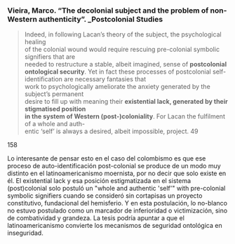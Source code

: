 ### Vieira, Marco. “The decolonial subject and the problem of non-Western authenticity”. _Postcolonial Studies

> Indeed, in following Lacan’s theory of the subject, the psychological healing  
> of the colonial wound would require rescuing pre-colonial symbolic signifiers that are  
> needed to restructure a stable, albeit imagined, sense of **postcolonial ontological security**. Yet in fact these processes of postcolonial self-identification are necessary fantasies that  
> work to psychologically ameliorate the anxiety generated by the subject’s permanent  
> desire to fill up with meaning their **existential lack, generated by their stigmatised position**  
> **in the system of Western (post-)coloniality**. For Lacan the fulfilment of a whole and auth-  
> entic ‘self’ is always a desired, albeit impossible, project. 49

158


Lo interesante de pensar esto en el caso del colombismo es que ese proceso de auto-identificación post-colonial se produce de un modo muy distinto en el latinoamericanismo moernista, por no decir que solo existe en él. El existential lack y esa posición estigmatizada en el sistema (post)colonial solo postuló un "whole and authentic 'self'" with pre-colonial symbolic signifiers cuando se consideró sin cortapisas un proyecto constitutivo, fundacional del hemisferio. Y en esta postulación, lo no-blanco no estuvo postulado como un marcador de inferioridad o victimización, sino de combatividad y grandeza. La tesis podría apuntar a que el latinoamericanismo convierte los mecanismos de seguridad ontológica en inseguridad.